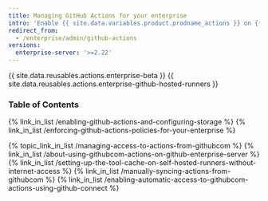 ```yaml
---
title: Managing GitHub Actions for your enterprise
intro: 'Enable {{ site.data.variables.product.prodname_actions }} on {{ site.data.variables.product.prodname_ghe_server }}, and manage {{ site.data.variables.product.prodname_actions }} policies and settings.'
redirect_from:
  - /enterprise/admin/github-actions
versions:
  enterprise-server: '>=2.22'
---
```


{{ site.data.reusables.actions.enterprise-beta }}
{{ site.data.reusables.actions.enterprise-github-hosted-runners }}

### Table of Contents

{% link_in_list /enabling-github-actions-and-configuring-storage %}
{% link_in_list /enforcing-github-actions-policies-for-your-enterprise %}

{% topic_link_in_list /managing-access-to-actions-from-githubcom %}
  {% link_in_list /about-using-githubcom-actions-on-github-enterprise-server %}
  {% link_in_list /setting-up-the-tool-cache-on-self-hosted-runners-without-internet-access %}
  {% link_in_list /manually-syncing-actions-from-githubcom %}
  {% link_in_list /enabling-automatic-access-to-githubcom-actions-using-github-connect %}
